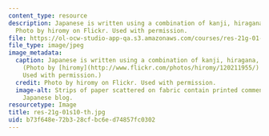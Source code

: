 ```yaml
---
content_type: resource
description: Japanese is written using a combination of kanji, hiragana, and katakana.
  Photo by hiromy on Flickr. Used with permission.
file: https://ol-ocw-studio-app-qa.s3.amazonaws.com/courses/res-21g-01-kana-spring-2010/b73f648e72b328cfbc6ed74857fc0302_res-21g-01s10-th.jpg
file_type: image/jpeg
image_metadata:
  caption: Japanese is written using a combination of kanji, hiragana, and katakana.
    (Photo by [hiromy](http://www.flickr.com/photos/hiromy/120211955/) on Flickr.
    Used with permission.)
  credit: Photo by hiromy on Flickr. Used with permission.
  image-alt: Strips of paper scattered on fabric contain printed comments  from a
    Japanese blog.
resourcetype: Image
title: res-21g-01s10-th.jpg
uid: b73f648e-72b3-28cf-bc6e-d74857fc0302
---
```

